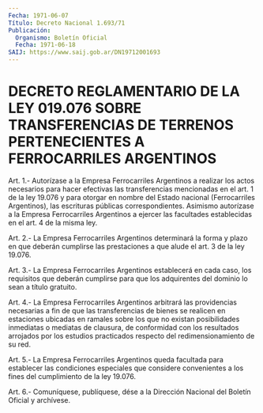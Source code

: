 ```yaml
---
Fecha: 1971-06-07
Título: Decreto Nacional 1.693/71
Publicación:
  Organismo: Boletín Oficial
  Fecha: 1971-06-18
SAIJ: https://www.saij.gob.ar/DN19712001693
---
```

# DECRETO REGLAMENTARIO DE LA LEY 019.076 SOBRE TRANSFERENCIAS DE TERRENOS PERTENECIENTES A FERROCARRILES ARGENTINOS

<a id="1"></a>
Art.  1.-  Autorízase  a la Empresa Ferrocarriles Argentinos a realizar los actos necesarios para hacer efectivas las transferencias mencionadas en  el  art.  1  de la ley 19.076 y para otorgar  en nombre del Estado nacional (Ferrocarriles  Argentinos), las escrituras  públicas correspondientes. Asimismo autorízase a la Empresa  Ferrocarriles    Argentinos    a  ejercer  las  facultades establecidas en el art. 4 de la misma ley.

<a id="2"></a>
Art.  2.-  La  Empresa Ferrocarriles Argentinos determinará la forma y plazo en que  deberán  cumplirse  las  prestaciones  a  que alude el art. 3 de la ley 19.076.

<a id="3"></a>
Art.  3.-  La  Empresa Ferrocarriles Argentinos establecerá en cada  caso, los requisitos  que  deberán  cumplirse  para  que  los adquirentes del dominio lo sean a título gratuito.

<a id="4"></a>
Art.  4.-  La  Empresa  Ferrocarriles Argentinos arbitrará las providencias necesarias a fin  de  que las transferencias de bienes se realicen en estaciones ubicadas en  ramales  sobre  los  que  no existan   posibilidades  inmediatas  o  mediatas  de  clausura,  de conformidad    con   los  resultados  arrojados  por  los  estudios practicados respecto del redimensionamiento de su red.

<a id="5"></a>
Art.  5.-  La Empresa Ferrocarriles Argentinos queda facultada para  establecer  las    condiciones    especiales   que  considere convenientes  a  los  fines  del  cumplimiento  de  la  ley 19.076.

<a id="6"></a>
Art. 6.- Comuníquese, publíquese, dése a la Dirección Nacional del Boletín Oficial y archívese.
